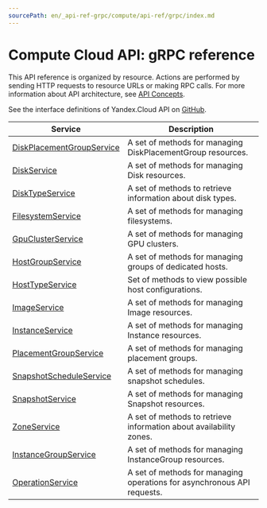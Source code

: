 ```yaml
---
sourcePath: en/_api-ref-grpc/compute/api-ref/grpc/index.md
---
```

# Compute Cloud API: gRPC reference
This API reference is organized by resource. Actions are performed by sending HTTP requests to resource URLs or making RPC calls. For more information about API architecture, see [API Concepts](/docs/api-design-guide/).

See the interface definitions of Yandex.Cloud API on [GitHub](https://github.com/yandex-cloud/cloudapi).

Service | Description
--- | ---
[DiskPlacementGroupService](./disk_placement_group_service.md) | A set of methods for managing DiskPlacementGroup resources.
[DiskService](./disk_service.md) | A set of methods for managing Disk resources.
[DiskTypeService](./disk_type_service.md) | A set of methods to retrieve information about disk types.
[FilesystemService](./filesystem_service.md) | A set of methods for managing filesystems.
[GpuClusterService](./gpu_cluster_service.md) | A set of methods for managing GPU clusters.
[HostGroupService](./host_group_service.md) | A set of methods for managing groups of dedicated hosts.
[HostTypeService](./host_type_service.md) | Set of methods to view possible host configurations.
[ImageService](./image_service.md) | A set of methods for managing Image resources.
[InstanceService](./instance_service.md) | A set of methods for managing Instance resources.
[PlacementGroupService](./placement_group_service.md) | A set of methods for managing placement groups.
[SnapshotScheduleService](./snapshot_schedule_service.md) | A set of methods for managing snapshot schedules.
[SnapshotService](./snapshot_service.md) | A set of methods for managing Snapshot resources.
[ZoneService](./zone_service.md) | A set of methods to retrieve information about availability zones.
[InstanceGroupService](./instance_group_service.md) | A set of methods for managing InstanceGroup resources.
[OperationService](./operation_service.md) | A set of methods for managing operations for asynchronous API requests.
